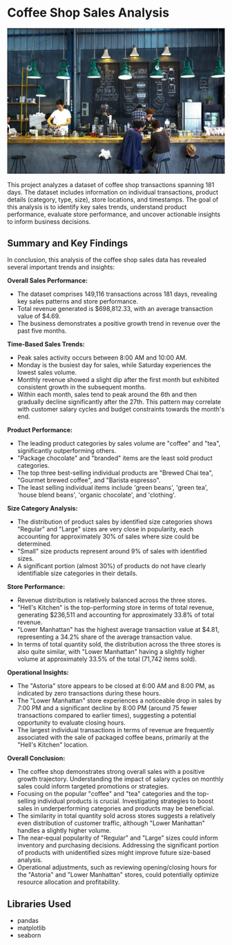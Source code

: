 # Coffee Shop Sales Analysis

![Coffee Shop ERD](images/coffee_shop.jpg)

This project analyzes a dataset of coffee shop transactions spanning 181 days. The dataset includes information on individual transactions, product details (category, type, size), store locations, and timestamps. The goal of this analysis is to identify key sales trends, understand product performance, evaluate store performance, and uncover actionable insights to inform business decisions.

## Summary and Key Findings

In conclusion, this analysis of the coffee shop sales data has revealed several important trends and insights:

**Overall Sales Performance:**
- The dataset comprises 149,116 transactions across 181 days, revealing key sales patterns and store performance.
- Total revenue generated is $698,812.33, with an average transaction value of $4.69.
- The business demonstrates a positive growth trend in revenue over the past five months.

**Time-Based Sales Trends:**
- Peak sales activity occurs between 8:00 AM and 10:00 AM.
- Monday is the busiest day for sales, while Saturday experiences the lowest sales volume.
- Monthly revenue showed a slight dip after the first month but exhibited consistent growth in the subsequent months.
- Within each month, sales tend to peak around the 6th and then gradually decline significantly after the 27th. This pattern may correlate with customer salary cycles and budget constraints towards the month's end.

**Product Performance:**
- The leading product categories by sales volume are "coffee" and "tea", significantly outperforming others.
- "Package chocolate" and "branded" items are the least sold product categories.
- The top three best-selling individual products are "Brewed Chai tea", "Gourmet brewed coffee", and "Barista espresso".
- The least selling individual items include 'green beans', 'green tea', 'house blend beans', 'organic chocolate', and 'clothing'.

**Size Category Analysis:**
- The distribution of product sales by identified size categories shows "Regular" and "Large" sizes are very close in popularity, each accounting for approximately 30% of sales where size could be determined.
- "Small" size products represent around 9% of sales with identified sizes.
- A significant portion (almost 30%) of products do not have clearly identifiable size categories in their details.

**Store Performance:**
- Revenue distribution is relatively balanced across the three stores.
- "Hell's Kitchen" is the top-performing store in terms of total revenue, generating $236,511 and accounting for approximately 33.8% of total revenue.
- "Lower Manhattan" has the highest average transaction value at $4.81, representing a 34.2% share of the average transaction value.
- In terms of total quantity sold, the distribution across the three stores is also quite similar, with "Lower Manhattan" having a slightly higher volume at approximately 33.5% of the total (71,742 items sold).

**Operational Insights:**
- The "Astoria" store appears to be closed at 6:00 AM and 8:00 PM, as indicated by zero transactions during these hours.
- The "Lower Manhattan" store experiences a noticeable drop in sales by 7:00 PM and a significant decline by 8:00 PM (around 75 fewer transactions compared to earlier times), suggesting a potential opportunity to evaluate closing hours.
- The largest individual transactions in terms of revenue are frequently associated with the sale of packaged coffee beans, primarily at the "Hell's Kitchen" location.

**Overall Conclusion:**
- The coffee shop demonstrates strong overall sales with a positive growth trajectory. Understanding the impact of salary cycles on monthly sales could inform targeted promotions or strategies.
- Focusing on the popular "coffee" and "tea" categories and the top-selling individual products is crucial. Investigating strategies to boost sales in underperforming categories and products may be beneficial.
- The similarity in total quantity sold across stores suggests a relatively even distribution of customer traffic, although "Lower Manhattan" handles a slightly higher volume.
- The near-equal popularity of "Regular" and "Large" sizes could inform inventory and purchasing decisions. Addressing the significant portion of products with unidentified sizes might improve future size-based analysis.
- Operational adjustments, such as reviewing opening/closing hours for the "Astoria" and "Lower Manhattan" stores, could potentially optimize resource allocation and profitability.

## Libraries Used

- pandas
- matplotlib
- seaborn
